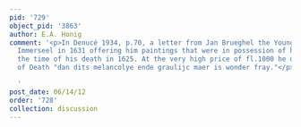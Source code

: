 ```yaml
---
pid: '729'
object_pid: '3863'
author: E.A. Honig
comment: '<p>In Denucé 1934, p.70, a letter from Jan Brueghel the Younger to Ch. van
  Immerseel in 1631 offering him paintings that were in possession of his father at
  the time of his death in 1625. At the very high price of fl.1000 he offers a Triumph
  of Death "dan dits melancolye ende graulijc maer is wonder fray."</p>

  '
post_date: 06/14/12
order: '728'
collection: discussion
---
```

